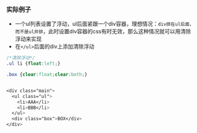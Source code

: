 ### 实际例子

* 一个ul列表设置了浮动，ul后面紧跟一个div容器，理想情况：`div排在ul后面，而不是ul并排`，此时设置div容器的css有时无效，那么这种情况就可以用清除浮动来实现
* 在`</ul>`后面的div上添加清除浮动

```css
/*清除浮动*/
.ul li {float:left;}

.box {clear:float;clear:both;}


<div class="main">
  <ul class="ul">
    <li>AAA</li>
    <li>BBB</li>
  </ul>
  <div class="box">BOX</div>
</div>

```
